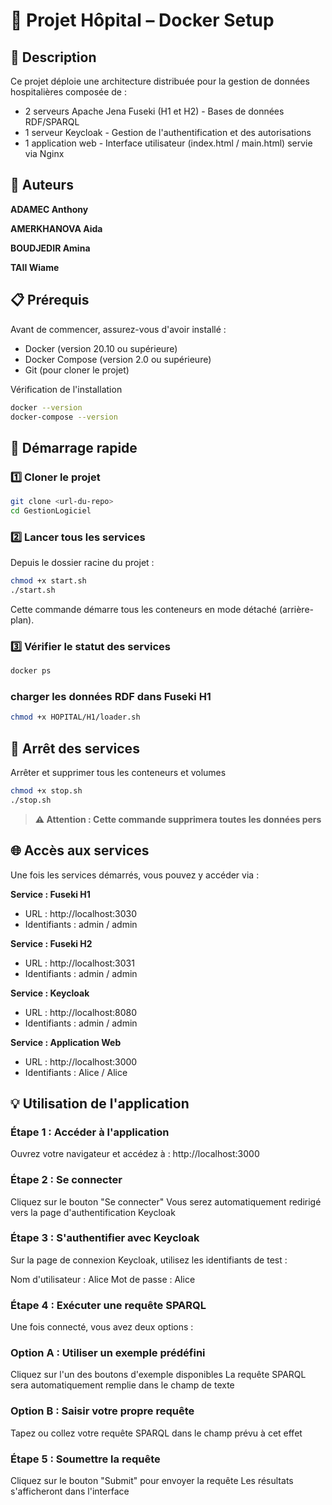 # 🧩 Projet Hôpital – Docker Setup
## 📘 Description
Ce projet déploie une architecture distribuée pour la gestion de données hospitalières composée de :

- 2 serveurs Apache Jena Fuseki (H1 et H2) - Bases de données RDF/SPARQL
- 1 serveur Keycloak - Gestion de l'authentification et des autorisations
- 1 application web - Interface utilisateur (index.html / main.html) servie via Nginx


## 👥 Auteurs

**ADAMEC Anthony**

**AMERKHANOVA Aida**

**BOUDJEDIR Amina**

**TAII Wiame**


## 📋 Prérequis
 Avant de commencer, assurez-vous d'avoir installé :

- Docker (version 20.10 ou supérieure)
- Docker Compose (version 2.0 ou supérieure)
- Git (pour cloner le projet)

Vérification de l'installation
```bash
docker --version
docker-compose --version
```
## 🚀 Démarrage rapide
### 1️⃣ Cloner le projet
```bash
git clone <url-du-repo>
cd GestionLogiciel
```
### 2️⃣ Lancer tous les services
Depuis le dossier racine du projet :
```bash
chmod +x start.sh
./start.sh
```
Cette commande démarre tous les conteneurs en mode détaché (arrière-plan).
### 3️⃣ Vérifier le statut des services
```bash
docker ps
```
### charger les données RDF dans Fuseki H1
```bash
chmod +x HOPITAL/H1/loader.sh
```

## 🛑 Arrêt des services

Arrêter et supprimer tous les conteneurs et volumes
```bash
chmod +x stop.sh
./stop.sh
```

> **⚠️ Attention : Cette commande supprimera toutes les données pers**

## 🌐 Accès aux services
Une fois les services démarrés, vous pouvez y accéder via :

**Service : Fuseki H1**
- URL : http://localhost:3030
- Identifiants : admin / admin

**Service : Fuseki H2**
- URL : http://localhost:3031
- Identifiants : admin / admin

**Service : Keycloak**
- URL : http://localhost:8080
- Identifiants : admin / admin

**Service : Application Web**
- URL : http://localhost:3000
- Identifiants : Alice / Alice

## 💡 Utilisation de l'application
### Étape 1 : Accéder à l'application
Ouvrez votre navigateur et accédez à : http://localhost:3000
### Étape 2 : Se connecter

Cliquez sur le bouton "Se connecter"
Vous serez automatiquement redirigé vers la page d'authentification Keycloak

### Étape 3 : S'authentifier avec Keycloak
Sur la page de connexion Keycloak, utilisez les identifiants de test :

Nom d'utilisateur : Alice
Mot de passe : Alice

### Étape 4 : Exécuter une requête SPARQL
Une fois connecté, vous avez deux options :
### Option A : Utiliser un exemple prédéfini

Cliquez sur l'un des boutons d'exemple disponibles
La requête SPARQL sera automatiquement remplie dans le champ de texte

### Option B : Saisir votre propre requête

Tapez ou collez votre requête SPARQL dans le champ prévu à cet effet

### Étape 5 : Soumettre la requête

Cliquez sur le bouton "Submit" pour envoyer la requête
Les résultats s'afficheront dans l'interface